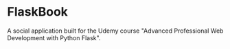 # FlaskBook

A social application built for the Udemy course "Advanced Professional Web Development with Python Flask".
